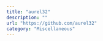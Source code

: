```yaml
---
title: "aurel32"
description: ""
url: "https://github.com/aurel32"
category: "Miscellaneous"
---
```

